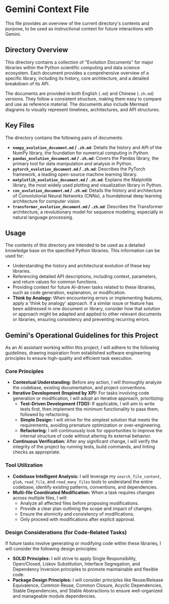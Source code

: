 # Gemini Context File

This file provides an overview of the current directory's contents and purpose, to be used as instructional context for future interactions with Gemini.

## Directory Overview

This directory contains a collection of "Evolution Documents" for major libraries within the Python scientific computing and data science ecosystem. Each document provides a comprehensive overview of a specific library, including its history, core architecture, and a detailed breakdown of its API.

The documents are provided in both English (`.md`) and Chinese (`.zh.md`) versions. They follow a consistent structure, making them easy to compare and use as reference material. The documents also include Mermaid diagrams to visually represent timelines, architectures, and API structures.

## Key Files

The directory contains the following pairs of documents:

*   **`numpy_evolution_document.md` / `.zh.md`**: Details the history and API of the NumPy library, the foundation for numerical computing in Python.
*   **`pandas_evolution_document.md` / `.zh.md`**: Covers the Pandas library, the primary tool for data manipulation and analysis in Python.
*   **`pytorch_evolution_document.md` / `.zh.md`**: Describes the PyTorch framework, a leading open-source machine learning library.
*   **`matplotlib_evolution_document.md` / `.zh.md`**: Explains the Matplotlib library, the most widely used plotting and visualization library in Python.
*   **`cnn_evolution_document.md` / `.zh.md`**: Details the history and architecture of Convolutional Neural Networks (CNNs), a foundational deep learning architecture for computer vision.
*   **`transformer_evolution_document.md` / `.zh.md`**: Describes the Transformer architecture, a revolutionary model for sequence modeling, especially in natural language processing.

## Usage

The contents of this directory are intended to be used as a detailed knowledge base on the specified Python libraries. This information can be used for:

*   Understanding the history and architectural evolution of these key libraries.
*   Referencing detailed API descriptions, including context, parameters, and return values for common functions.
*   Providing context for future AI-driven tasks related to these libraries, such as code generation, explanation, or modification.
*   **Think by Analogy:** When encountering errors or implementing features, apply a 'think by analogy' approach. If a similar issue or feature has been addressed in one document or library, consider how that solution or approach might be adapted and applied to other relevant documents or libraries, ensuring consistency and preventing recurring errors.

## Gemini's Operational Guidelines for this Project

As an AI assistant working within this project, I will adhere to the following guidelines, drawing inspiration from established software engineering principles to ensure high-quality and efficient task execution.

### Core Principles

*   **Contextual Understanding:** Before any action, I will thoroughly analyze the codebase, existing documentation, and project conventions.
*   **Iterative Development (Inspired by XP):** For tasks involving code generation or modification, I will adopt an iterative approach, prioritizing:
    *   **Test-Driven Development (TDD):** If applicable, I will aim to write tests first, then implement the minimum functionality to pass them, followed by refactoring.
    *   **Simple Design:** I will strive for the simplest solution that meets the requirements, avoiding premature optimization or over-engineering.
    *   **Refactoring:** I will continuously look for opportunities to improve the internal structure of code without altering its external behavior.
*   **Continuous Verification:** After any significant change, I will verify the integrity of the project by running tests, build commands, and linting checks as appropriate.

### Tool Utilization

*   **Codebase Intelligent Analysis:** I will leverage my `search_file_content`, `glob`, `read_file`, and `read_many_files` tools to understand the entire codebase, identify existing patterns, conventions, and dependencies.
*   **Multi-file Coordinated Modification:** When a task requires changes across multiple files, I will:
    *   Analyze all affected files before proposing modifications.
    *   Provide a clear plan outlining the scope and impact of changes.
    *   Ensure the atomicity and consistency of modifications.
    *   Only proceed with modifications after explicit approval.

### Design Considerations (for Code-Related Tasks)

If future tasks involve generating or modifying code within these libraries, I will consider the following design principles:

*   **SOLID Principles:** I will strive to apply Single Responsibility, Open/Closed, Liskov Substitution, Interface Segregation, and Dependency Inversion principles to promote maintainable and flexible code.
*   **Package Design Principles:** I will consider principles like Reuse/Release Equivalence, Common Reuse, Common Closure, Acyclic Dependencies, Stable Dependencies, and Stable Abstractions to ensure well-organized and manageable module dependencies.
